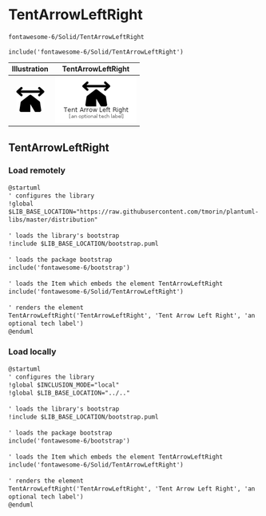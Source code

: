 # TentArrowLeftRight


```text
fontawesome-6/Solid/TentArrowLeftRight
```

```text
include('fontawesome-6/Solid/TentArrowLeftRight')
```



| Illustration | TentArrowLeftRight |
| :---: | :---: |
| ![illustration for Illustration](../../fontawesome-6/Solid/TentArrowLeftRight.png) | ![illustration for TentArrowLeftRight](../../fontawesome-6/Solid/TentArrowLeftRight.Local.png) |




## TentArrowLeftRight

### Load remotely
```plantuml
@startuml
' configures the library
!global $LIB_BASE_LOCATION="https://raw.githubusercontent.com/tmorin/plantuml-libs/master/distribution"

' loads the library's bootstrap
!include $LIB_BASE_LOCATION/bootstrap.puml

' loads the package bootstrap
include('fontawesome-6/bootstrap')

' loads the Item which embeds the element TentArrowLeftRight
include('fontawesome-6/Solid/TentArrowLeftRight')

' renders the element
TentArrowLeftRight('TentArrowLeftRight', 'Tent Arrow Left Right', 'an optional tech label')
@enduml
```

### Load locally
```plantuml
@startuml
' configures the library
!global $INCLUSION_MODE="local"
!global $LIB_BASE_LOCATION="../.."

' loads the library's bootstrap
!include $LIB_BASE_LOCATION/bootstrap.puml

' loads the package bootstrap
include('fontawesome-6/bootstrap')

' loads the Item which embeds the element TentArrowLeftRight
include('fontawesome-6/Solid/TentArrowLeftRight')

' renders the element
TentArrowLeftRight('TentArrowLeftRight', 'Tent Arrow Left Right', 'an optional tech label')
@enduml
```

